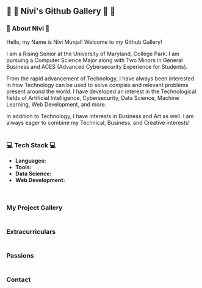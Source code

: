 ## 🌸 🎨 Nivi's Github Gallery 🎨 🌸

<!--
**nbm016/nbm016** is a ✨ _special_ ✨ repository because its `README.md` (this file) appears on your GitHub profile.

Here are some ideas to get you started:

- 🔭 I’m currently working on ...
- 🌱 I’m currently learning ...
- 👯 I’m looking to collaborate on ...
- 🤔 I’m looking for help with ...
- 💬 Ask me about ...
- 📫 How to reach me: ...
- 😄 Pronouns: ...
- ⚡ Fun fact: ...
-->

### <b> 🌸 About Nivi 🌸 </b> <br>
Hello, my Name is Nivi Munjal! Welcome to my Github Gallery! <br>

I am a Rising Senior at the University of Maryland, College Park. I am pursuing a Computer Science Major along with Two Minors in General Business and ACES (Advanced Cybersecurity Experience for Students). 

From the rapid advancement of Technology, I have always been interested in how Technology can be used to solve complex and relevant problems present around the world. I have developed an interest in the Technological fields of Artificial Intelligence, Cybersecurity, Data Science, Machine Learning, Web Development, and more.

In addition to Technology, I have interests in Business and Art as well. I am always eager to combine my Technical, Business, and Creative interests! <br><br>


### <b> 💻 Tech Stack 💻 </b> <br>
<ul>
  <li><b>Languages:</b> </li>
  <li><b>Tools:</b> </li>
  <li><b>Data Science:</b> </li>
  <li><b>Web Development:</b> </li>
</ul>
<br>

### <b> My Project Gallery </b> <br><br>

### <b> Extracurriculars </b> <br><br>

### <b> Passions </b> <br><br>

### <b> Contact </b> <br><br>


